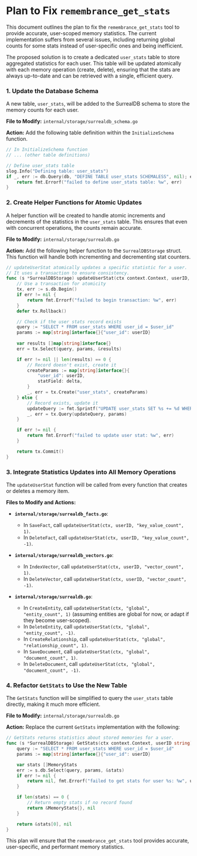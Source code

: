 # Plan to Fix `remembrance_get_stats`

This document outlines the plan to fix the `remembrance_get_stats` tool to provide accurate, user-scoped memory statistics. The current implementation suffers from several issues, including returning global counts for some stats instead of user-specific ones and being inefficient.

The proposed solution is to create a dedicated `user_stats` table to store aggregated statistics for each user. This table will be updated atomically with each memory operation (create, delete), ensuring that the stats are always up-to-date and can be retrieved with a single, efficient query.

### 1. Update the Database Schema

A new table, `user_stats`, will be added to the SurrealDB schema to store the memory counts for each user.

**File to Modify:** `internal/storage/surrealdb_schema.go`

**Action:** Add the following table definition within the `InitializeSchema` function.

```go
// In InitializeSchema function
// ... (other table definitions)

// Define user_stats table
slog.Info("Defining table: user_stats")
if _, err := db.Query(db, "DEFINE TABLE user_stats SCHEMALESS", nil); err != nil {
    return fmt.Errorf("failed to define user_stats table: %w", err)
}
```

### 2. Create Helper Functions for Atomic Updates

A helper function will be created to handle atomic increments and decrements of the statistics in the `user_stats` table. This ensures that even with concurrent operations, the counts remain accurate.

**File to Modify:** `internal/storage/surrealdb.go`

**Action:** Add the following helper function to the `SurrealDBStorage` struct. This function will handle both incrementing and decrementing stat counters.

```go
// updateUserStat atomically updates a specific statistic for a user.
// It uses a transaction to ensure consistency.
func (s *SurrealDBStorage) updateUserStat(ctx context.Context, userID, statField string, delta int) error {
    // Use a transaction for atomicity
    tx, err := s.db.Begin()
    if err != nil {
        return fmt.Errorf("failed to begin transaction: %w", err)
    }
    defer tx.Rollback()

    // Check if the user stats record exists
    query := "SELECT * FROM user_stats WHERE user_id = $user_id"
    params := map[string]interface{}{"user_id": userID}
    
    var results []map[string]interface{}
    err = tx.Select(query, params, &results)

    if err != nil || len(results) == 0 {
        // Record doesn't exist, create it
        createParams := map[string]interface{}{
            "user_id": userID,
            statField: delta,
        }
        _, err = tx.Create("user_stats", createParams)
    } else {
        // Record exists, update it
        updateQuery := fmt.Sprintf("UPDATE user_stats SET %s += %d WHERE user_id = $user_id", statField, delta)
        _, err = tx.Query(updateQuery, params)
    }

    if err != nil {
        return fmt.Errorf("failed to update user stat: %w", err)
    }

    return tx.Commit()
}
```

### 3. Integrate Statistics Updates into All Memory Operations

The `updateUserStat` function will be called from every function that creates or deletes a memory item.

**Files to Modify and Actions:**

*   **`internal/storage/surrealdb_facts.go`**:
    *   In `SaveFact`, call `updateUserStat(ctx, userID, "key_value_count", 1)`.
    *   In `DeleteFact`, call `updateUserStat(ctx, userID, "key_value_count", -1)`.

*   **`internal/storage/surrealdb_vectors.go`**:
    *   In `IndexVector`, call `updateUserStat(ctx, userID, "vector_count", 1)`.
    *   In `DeleteVector`, call `updateUserStat(ctx, userID, "vector_count", -1)`.

*   **`internal/storage/surrealdb.go`**:
    *   In `CreateEntity`, call `updateUserStat(ctx, "global", "entity_count", 1)` (assuming entities are global for now, or adapt if they become user-scoped).
    *   In `DeleteEntity`, call `updateUserStat(ctx, "global", "entity_count", -1)`.
    *   In `CreateRelationship`, call `updateUserStat(ctx, "global", "relationship_count", 1)`.
    *   In `SaveDocument`, call `updateUserStat(ctx, "global", "document_count", 1)`.
    *   In `DeleteDocument`, call `updateUserStat(ctx, "global", "document_count", -1)`.

### 4. Refactor `GetStats` to Use the New Table

The `GetStats` function will be simplified to query the `user_stats` table directly, making it much more efficient.

**File to Modify:** `internal/storage/surrealdb.go`

**Action:** Replace the current `GetStats` implementation with the following:

```go
// GetStats returns statistics about stored memories for a user.
func (s *SurrealDBStorage) GetStats(ctx context.Context, userID string) (*MemoryStats, error) {
    query := "SELECT * FROM user_stats WHERE user_id = $user_id"
    params := map[string]interface{}{"user_id": userID}

    var stats []MemoryStats
    err := s.db.Select(query, params, &stats)
    if err != nil {
        return nil, fmt.Errorf("failed to get stats for user %s: %w", userID, err)
    }

    if len(stats) == 0 {
        // Return empty stats if no record found
        return &MemoryStats{}, nil
    }

    return &stats[0], nil
}
```

This plan will ensure that the `remembrance_get_stats` tool provides accurate, user-specific, and performant memory statistics.
